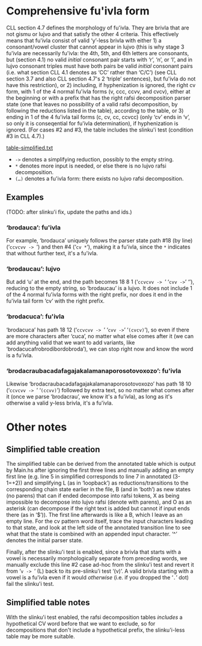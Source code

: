 # Comprehensive fu'ivla form

CLL section 4.7 defines the morphology of fu'ivla. They are brivla that are not gismu or lujvo and that satisfy the other 4 criteria. This effectively means that fu'ivla consist of valid ‘y’-less brivla with either 1) a consonant/vowel cluster that cannot appear in lujvo (this is why stage 3 fu'ivla are necessarily fu'ivla: the 4th, 5th, and 6th letters are consonants, but (section 4.1) no valid _initial_ consonant pair starts with ‘r’, ‘n’, or ‘l’, and in lujvo consonant triples must have both pairs be valid _initial_ consonant pairs (i.e. what section CLL 4.1 denotes as ‘CC’ rather than ‘C/C’) (see CLL section 3.7 and also CLL section 4.7's 2 ‘triple’ sentences), but fu'ivla do not have this restriction), or 2) including, if hyphenization is ignored, the right cv form, with 1 of the 4 normal fu'ivla forms (v, ccc, ccvv, and cvcv), either at the beginning or with a prefix that has the right rafsi decomposition parser state (one that leaves no possibility of a valid rafsi decomposition, by following the reductions listed in the table), according to the table, or 3) ending in 1 of the 4 fu'ivla tail forms (c, cv, cc, ccvcc) (only ‘cv’ ends in ‘v’, so only it is conseqential for fu'ivla determination), if hyphenization is ignored.  (For cases #2 and #3, the table includes the slinku'i test (condition #3 in CLL 4.7).)

[table-simplified.txt](table-simplified.txt)

- `->` denotes a simplifying reduction, possibly to the empty string.
- `*` denotes more input is needed, or else there is no lujvo rafsi decomposition.
- `(…)` denotes a fu'ivla form: there exists no lujvo rafsi decomposition.

## Examples

(TODO: after slinku'i fix, update the paths and ids.)

### ‘brodauca’: fu'ivla

For example, ‘brodauca’ uniquely follows the parser state path #18 (by line)
(‘`ccvcvv -> `’) and then #4 (‘`cv *`’), making it a fu'ivla, since the `*`
indicates that without further text, it's a fu'ivla.

### ‘brodaucau’: lujvo

But add ‘u’ at the end, and the path becomes 18 8 1 (‘`ccvcvv -> `’ ‘`cvv ->`’
‘’), reducing to the empty string, so ‘brodaucau’ is a lujvo.  It does not
include 1 of the 4 normal fu'ivla forms with the right prefix, nor does it end
in the fu'ivla tail form ‘cv’ with the right prefix.

### ‘brodacuca’: fu'ivla

‘brodacuca’ has path 18 12 (‘`ccvcvv -> `’ ‘`cvv ->`’ ‘`(cvcv)`’), so even if
there are more characters after ‘cuca’, no matter what else comes after it (we
can add anything valid that we want to add variants, like
‘brodacucafrobrodibordobroda’), we can stop right now and know the word is a
fu'ivla.

### ‘brodacraubacadafagajakalamanaporosotovoxozo’: fu'ivla

Likewise ‘brodacraubacadafagajakalamanaporosotovoxozo’ has path 18 10 (‘`ccvcvv
-> `’ ‘`(ccvv)`’) followed by extra text, so no matter what comes after it
(once we parse ‘brodacrau’, we know it's a fu'ivla), as long as it's otherwise
a valid y-less brivla, it's a fu'ivla.

# Other notes

## Simplified table creation

The simplified table can be derived from the annotated table which is output by
Main.hs after ignoring the first three lines and manually adding an empty first
line (e.g. line 5 in simplified corresponds to line 7 in annotated (3-1=+2))
and simplifying L (as in ‘loopback’) as reductions/transitions to the
corresponding chain state earlier in the file, B (and in ‘both’) as new states
(no parens) that can if ended decompose into rafsi tokens, X as being
impossible to decompose into lujvo rafsi (denote with parens), and O as an
asterisk (can decompose if the right text is added but cannot if input ends
there (as in ‘$’)).  The first line afterwards is like a B, which I leave as an
empty line.  For the cv pattern word itself, trace the input characters leading
to that state, and look at the left side of the annotated transition line to
see what that the state is combined with an appended input character.  ‘^’
denotes the initial parser state.

Finally, after the slinku'i test is enabled, since a brivla that starts with a
vowel is necessarily morphologically separate from preceding words, we manually
exclude this line #2 case ad-hoc from the slinku'i test and revert it from ‘`v
-> `’ (L) back to its pre-slinku'i test ‘(v)’.  A valid brivla starting with a
vowel is a fu'ivla even if it would _otherwise_ (i.e. if you dropped the ‘`.`’
dot) fail the slinku'i test.

## Simplified table notes

With the slinku'i test enabled, the rafsi decomposition tables _includes_ a
hypothetical CV word before that we want to exclude, so for decompositions that
don't include a hypothetical prefix, the slinku'i-less table may be more
suitable.
